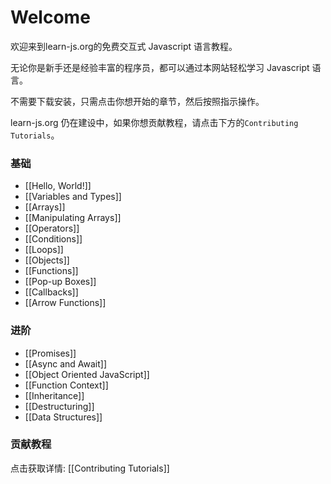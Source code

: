 # Welcome

欢迎来到learn-js.org的免费交互式 Javascript 语言教程。

无论你是新手还是经验丰富的程序员，都可以通过本网站轻松学习 Javascript 语言。

不需要下载安装，只需点击你想开始的章节，然后按照指示操作。

learn-js.org 仍在建设中，如果你想贡献教程，请点击下方的`Contributing Tutorials`。

### 基础

- [[Hello, World!]]
- [[Variables and Types]]
- [[Arrays]]
- [[Manipulating Arrays]]
- [[Operators]]
- [[Conditions]]
- [[Loops]]
- [[Objects]]
- [[Functions]]
- [[Pop-up Boxes]]
- [[Callbacks]]
- [[Arrow Functions]]

### 进阶

- [[Promises]]
- [[Async and Await]]
- [[Object Oriented JavaScript]]
- [[Function Context]]
- [[Inheritance]]
- [[Destructuring]]
- [[Data Structures]]

### 贡献教程

点击获取详情: [[Contributing Tutorials]]
